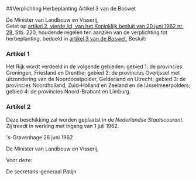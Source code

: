 <meta http-equiv='Content-Type' content='text/html; charset=utf-8' />

##Verplichting Herbeplanting Artikel 3 van de Boswet

De Minister van Landbouw en Visserij,  
Gelet op [artikel 2, vierde lid, van het Koninklijk besluit van 20 juni 1962 nr. 28](../../../../../../../../../AMvB/besluit/herbeplanting/artikel/3/boswet/BWBR0002372/README.md), Stb. 220, houdende regelen ten aanzien van de verplichting tot herbeplanting, bedoeld in [artikel 3 van de Boswet](../../../../../../../../../wet/boswet/BWBR0002357/README.md),
Besluit:    

### Artikel  1  

Het Rijk wordt verdeeld in de volgende gebieden:   gebied 1:  de provincies Groningen, Friesland en Drenthe;    gebied 2:  de provincies Overijssel met uitzondering van de Noordoostpolder, Gelderland en Utrecht;    gebied 3:  de provincies Noordholland, Zuid-Holland en Zeeland en de IJsselmeerpolders;    gebied 4:  de provincies Noord-Brabant en Limburg.     

### Artikel  2  

Deze beschikking zal worden geplaatst in de *Nederlandse Staatscourant*. Zij treedt in werking met ingang van 1 juli 1962.  

's-Gravenhage 
26 juni 1962    

De 
Minister van Landbouw en Visserij, 

Voor deze: 

De 
secretaris-generaal
Patijn    
